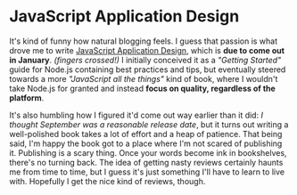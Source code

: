 # JavaScript Application Design

It's kind of funny how natural blogging feels. I guess that passion is what drove me to write [JavaScript Application Design][1], which is **due to come out in January**. _(fingers crossed!)_ I initially conceived it as a _"Getting Started"_ guide for Node.js containing best practices and tips, but eventually steered towards a more _"JavaScript all the things"_ kind of book, where I wouldn't take Node.js for granted and instead **focus on quality, regardless of the platform**.

It's also humbling how I figured it'd come out way earlier than it did: _I thought September was a reasonable release date_, but it turns out writing a well-polished book takes a lot of effort and a heap of patience. That being said, I'm happy the book got to a place where I'm not scared of publishing it. Publishing is a scary thing. Once your words become ink in bookshelves, there's no turning back. The idea of getting nasty reviews certainly haunts me from time to time, but I guess it's just something I'll have to learn to live with. Hopefully I get the nice kind of reviews, though.

[1]: http://bevacqua.io/bf
